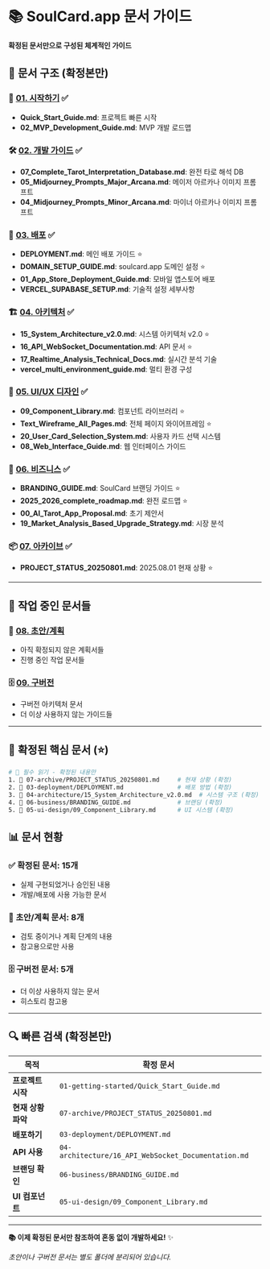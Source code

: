 # 📚 SoulCard.app 문서 가이드

**확정된 문서만으로 구성된 체계적인 가이드**

## 📂 문서 구조 (확정본만)

### 🚀 [01. 시작하기](./01-getting-started/) ✅
- **Quick_Start_Guide.md**: 프로젝트 빠른 시작
- **02_MVP_Development_Guide.md**: MVP 개발 로드맵

### 🛠️ [02. 개발 가이드](./02-development/) ✅
- **07_Complete_Tarot_Interpretation_Database.md**: 완전 타로 해석 DB
- **05_Midjourney_Prompts_Major_Arcana.md**: 메이저 아르카나 이미지 프롬프트
- **04_Midjourney_Prompts_Minor_Arcana.md**: 마이너 아르카나 이미지 프롬프트

### 🚀 [03. 배포](./03-deployment/) ✅
- **DEPLOYMENT.md**: 메인 배포 가이드 ⭐
- **DOMAIN_SETUP_GUIDE.md**: soulcard.app 도메인 설정 ⭐
- **01_App_Store_Deployment_Guide.md**: 모바일 앱스토어 배포
- **VERCEL_SUPABASE_SETUP.md**: 기술적 설정 세부사항

### 🏗️ [04. 아키텍처](./04-architecture/) ✅
- **15_System_Architecture_v2.0.md**: 시스템 아키텍처 v2.0 ⭐
- **16_API_WebSocket_Documentation.md**: API 문서 ⭐
- **17_Realtime_Analysis_Technical_Docs.md**: 실시간 분석 기술
- **vercel_multi_environment_guide.md**: 멀티 환경 구성

### 🎨 [05. UI/UX 디자인](./05-ui-design/) ✅
- **09_Component_Library.md**: 컴포넌트 라이브러리 ⭐
- **Text_Wireframe_All_Pages.md**: 전체 페이지 와이어프레임 ⭐
- **20_User_Card_Selection_System.md**: 사용자 카드 선택 시스템
- **08_Web_Interface_Guide.md**: 웹 인터페이스 가이드

### 💼 [06. 비즈니스](./06-business/) ✅
- **BRANDING_GUIDE.md**: SoulCard 브랜딩 가이드 ⭐
- **2025_2026_complete_roadmap.md**: 완전 로드맵 ⭐
- **00_AI_Tarot_App_Proposal.md**: 초기 제안서
- **19_Market_Analysis_Based_Upgrade_Strategy.md**: 시장 분석

### 📦 [07. 아카이브](./07-archive/) ✅
- **PROJECT_STATUS_20250801.md**: 2025.08.01 현재 상황 ⭐

---

## 🚧 작업 중인 문서들

### 📝 [08. 초안/계획](./08-drafts/)
- 아직 확정되지 않은 계획서들
- 진행 중인 작업 문서들

### 🗄️ [09. 구버전](./09-deprecated/)  
- 구버전 아키텍처 문서
- 더 이상 사용하지 않는 가이드들

---

## 🎯 **확정된 핵심 문서 (⭐)**

```bash
# 🚨 필수 읽기 - 확정된 내용만
1. 📄 07-archive/PROJECT_STATUS_20250801.md     # 현재 상황 (확정)
2. 📄 03-deployment/DEPLOYMENT.md               # 배포 방법 (확정)
3. 📄 04-architecture/15_System_Architecture_v2.0.md  # 시스템 구조 (확정)
4. 📄 06-business/BRANDING_GUIDE.md             # 브랜딩 (확정)
5. 📄 05-ui-design/09_Component_Library.md      # UI 시스템 (확정)
```

## 📊 문서 현황

### ✅ **확정된 문서**: 15개
- 실제 구현되었거나 승인된 내용
- 개발/배포에 사용 가능한 문서

### 🚧 **초안/계획 문서**: 8개  
- 검토 중이거나 계획 단계의 내용
- 참고용으로만 사용

### 🗄️ **구버전 문서**: 5개
- 더 이상 사용하지 않는 문서
- 히스토리 참고용

---

## 🔍 **빠른 검색 (확정본만)**

| 목적 | 확정 문서 |
|------|-----------|
| **프로젝트 시작** | `01-getting-started/Quick_Start_Guide.md` |
| **현재 상황 파악** | `07-archive/PROJECT_STATUS_20250801.md` |
| **배포하기** | `03-deployment/DEPLOYMENT.md` |
| **API 사용** | `04-architecture/16_API_WebSocket_Documentation.md` |
| **브랜딩 확인** | `06-business/BRANDING_GUIDE.md` |
| **UI 컴포넌트** | `05-ui-design/09_Component_Library.md` |

---

**📚 이제 확정된 문서만 참조하여 혼동 없이 개발하세요!** ✨

*초안이나 구버전 문서는 별도 폴더에 분리되어 있습니다.*
